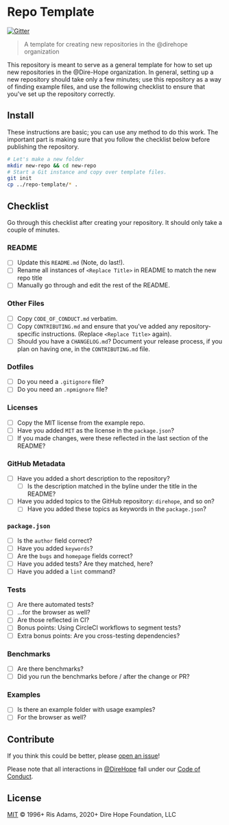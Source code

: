 # Repo Template

[![Gitter](https://img.shields.io/gitter/room/nwjs/nw.js.svg)](https://gitter.im/Dire-Hope/community)

> A template for creating new repositories in the @direhope organization

This repository is meant to serve as a general template for how to set up new repositories in the @Dire-Hope organization. In general, setting up a new repository should take only a few minutes; use this repository as a way of finding example files, and use the following checklist to ensure that you've set up the repository correctly.

## Install

These instructions are basic; you can use any method to do this work. The important part is making sure that you follow the checklist below before publishing the repository.

```sh
# Let's make a new folder
mkdir new-repo && cd new-repo
# Start a Git instance and copy over template files.
git init
cp ../repo-template/* .
```

## Checklist

Go through this checklist after creating your repository. It should only take a couple of minutes.

### README

- [ ] Update this `README.md` (Note, do last!).
- [ ] Rename all instances of `<Replace Title>` in README to match the new repo title
- [ ] Manually go through and edit the rest of the README.

### Other Files

- [ ] Copy `CODE_OF_CONDUCT.md` verbatim.
- [ ] Copy `CONTRIBUTING.md` and ensure that you've added any repository-specific instructions. (Replace `<Replace Title>` again).
- [ ] Should you have a `CHANGELOG.md`? Document your release process, if you plan on having one, in the `CONTRIBUTING.md` file.

### Dotfiles

- [ ] Do you need a `.gitignore` file?
- [ ] Do you need an `.npmignore` file?

### Licenses

- [ ] Copy the MIT license from the example repo.
- [ ] Have you added `MIT` as the license in the `package.json`?
- [ ] If you made changes, were these reflected in the last section of the README?

### GitHub Metadata

- [ ] Have you added a short description to the repository?
  - [ ] Is the description matched in the byline under the title in the README?
- [ ] Have you added topics to the GitHub repository: `direhope`, and so on?
  - [ ] Have you added these topics as keywords in the `package.json`?

### `package.json`

- [ ] Is the `author` field correct?
- [ ] Have you added `keywords`?
- [ ] Are the `bugs` and `homepage` fields correct?
- [ ] Have you added tests? Are they matched, here?
- [ ] Have you added a `lint` command?

### Tests

- [ ] Are there automated tests?
- [ ] ...for the browser as well?
- [ ] Are those reflected in CI?
- [ ] Bonus points: Using CircleCI workflows to segment tests?
- [ ] Extra bonus points: Are you cross-testing dependencies?

### Benchmarks

- [ ] Are there benchmarks?
- [ ] Did you run the benchmarks before / after the change or PR?

### Examples

- [ ] Is there an example folder with usage examples?
- [ ] For the browser as well?

## Contribute

If you think this could be better, please [open an issue](https://github.com/risadams/repo-template/issues/new)!

Please note that all interactions in [@DireHope](https://github.com/dire-hope) fall under our [Code of Conduct](CODE_OF_CONDUCT.md).

## License

[MIT](LICENSE) © 1996+ Ris Adams, 2020+ Dire Hope Foundation, LLC
